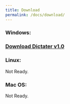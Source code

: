 ```yaml
---
title: Download
permalink: /docs/download/
---
```


### Windows:
### [Download Dictater v1.0](https://github.com/muhammeteminturgut/Dictater/releases/download/v1.0/DictaterSetup.exe)
### Linux:  
Not Ready.

### Mac OS:
Not Ready.